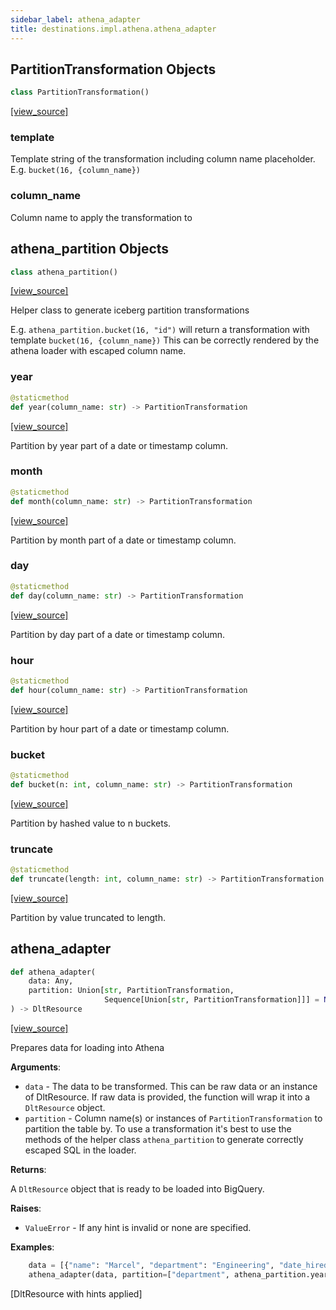 ```yaml
---
sidebar_label: athena_adapter
title: destinations.impl.athena.athena_adapter
---
```


## PartitionTransformation Objects

```python
class PartitionTransformation()
```

[[view_source]](https://github.com/dlt-hub/dlt/blob/e9c9ecfa8a644fdb516dd74aabca3bf75bafb154/dlt/destinations/impl/athena/athena_adapter.py#L15)

### template

Template string of the transformation including column name placeholder. E.g. `bucket(16, {column_name})`

### column\_name

Column name to apply the transformation to

## athena\_partition Objects

```python
class athena_partition()
```

[[view_source]](https://github.com/dlt-hub/dlt/blob/e9c9ecfa8a644fdb516dd74aabca3bf75bafb154/dlt/destinations/impl/athena/athena_adapter.py#L26)

Helper class to generate iceberg partition transformations

E.g. `athena_partition.bucket(16, "id")` will return a transformation with template `bucket(16, {column_name})`
This can be correctly rendered by the athena loader with escaped column name.

### year

```python
@staticmethod
def year(column_name: str) -> PartitionTransformation
```

[[view_source]](https://github.com/dlt-hub/dlt/blob/e9c9ecfa8a644fdb516dd74aabca3bf75bafb154/dlt/destinations/impl/athena/athena_adapter.py#L34)

Partition by year part of a date or timestamp column.

### month

```python
@staticmethod
def month(column_name: str) -> PartitionTransformation
```

[[view_source]](https://github.com/dlt-hub/dlt/blob/e9c9ecfa8a644fdb516dd74aabca3bf75bafb154/dlt/destinations/impl/athena/athena_adapter.py#L39)

Partition by month part of a date or timestamp column.

### day

```python
@staticmethod
def day(column_name: str) -> PartitionTransformation
```

[[view_source]](https://github.com/dlt-hub/dlt/blob/e9c9ecfa8a644fdb516dd74aabca3bf75bafb154/dlt/destinations/impl/athena/athena_adapter.py#L44)

Partition by day part of a date or timestamp column.

### hour

```python
@staticmethod
def hour(column_name: str) -> PartitionTransformation
```

[[view_source]](https://github.com/dlt-hub/dlt/blob/e9c9ecfa8a644fdb516dd74aabca3bf75bafb154/dlt/destinations/impl/athena/athena_adapter.py#L49)

Partition by hour part of a date or timestamp column.

### bucket

```python
@staticmethod
def bucket(n: int, column_name: str) -> PartitionTransformation
```

[[view_source]](https://github.com/dlt-hub/dlt/blob/e9c9ecfa8a644fdb516dd74aabca3bf75bafb154/dlt/destinations/impl/athena/athena_adapter.py#L54)

Partition by hashed value to n buckets.

### truncate

```python
@staticmethod
def truncate(length: int, column_name: str) -> PartitionTransformation
```

[[view_source]](https://github.com/dlt-hub/dlt/blob/e9c9ecfa8a644fdb516dd74aabca3bf75bafb154/dlt/destinations/impl/athena/athena_adapter.py#L59)

Partition by value truncated to length.

## athena\_adapter

```python
def athena_adapter(
    data: Any,
    partition: Union[str, PartitionTransformation,
                     Sequence[Union[str, PartitionTransformation]]] = None
) -> DltResource
```

[[view_source]](https://github.com/dlt-hub/dlt/blob/e9c9ecfa8a644fdb516dd74aabca3bf75bafb154/dlt/destinations/impl/athena/athena_adapter.py#L64)

Prepares data for loading into Athena

**Arguments**:

- `data` - The data to be transformed.
  This can be raw data or an instance of DltResource.
  If raw data is provided, the function will wrap it into a `DltResource` object.
- `partition` - Column name(s) or instances of `PartitionTransformation` to partition the table by.
  To use a transformation it's best to use the methods of the helper class `athena_partition`
  to generate correctly escaped SQL in the loader.
  

**Returns**:

  A `DltResource` object that is ready to be loaded into BigQuery.
  

**Raises**:

- `ValueError` - If any hint is invalid or none are specified.
  

**Examples**:

```py
    data = [{"name": "Marcel", "department": "Engineering", "date_hired": "2024-01-30"}]
    athena_adapter(data, partition=["department", athena_partition.year("date_hired"), athena_partition.bucket(8, "name")])
```
  [DltResource with hints applied]

